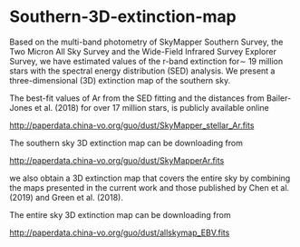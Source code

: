 # Southern-3D-extinction-map
Based on the multi-band photometry of SkyMapper Southern Survey, the Two Micron All Sky Survey and the Wide-Field Infrared Survey Explorer Survey, we have estimated values of the r-band extinction for∼ 19 million stars with the spectral energy distribution (SED) analysis. We present a three-dimensional (3D) extinction map of the southern sky.

The best-fit values of Ar from the SED fitting and the distances from Bailer-Jones et al. (2018) for over 17 million stars, is publicly available online

http://paperdata.china-vo.org/guo/dust/SkyMapper_stellar_Ar.fits

The southern sky 3D extinction map can be downloading from 

http://paperdata.china-vo.org/guo/dust/SkyMapperAr.fits

we also obtain a 3D extinction map that covers the entire sky by combining the maps presented in the current work and those published by Chen et al. (2019) and Green et al. (2018).

The entire sky 3D extinction map can be downloading from 

http://paperdata.china-vo.org/guo/dust/allskymap_EBV.fits


